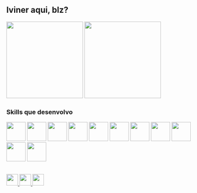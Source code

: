 ## Iviner aqui, blz?
<div>
  <img height="200em" src="https://github-readme-stats.vercel.app/api/top-langs/?username=ivinercassio&show_icons=true&theme=transparent&layout=compact"/>
  <img height="200em" src="https://github.com/ivinercassio/ivinercassio/assets/103161753/d6cbd81a-47cb-4cff-bb06-9ae6a0a2c50c"/>
</div>

<div>  
  <h3>Skills que desenvolvo</h3>
  <img height="50em" src="https://cdn.jsdelivr.net/gh/devicons/devicon/icons/html5/html5-original-wordmark.svg" />
  <img height="50em" src="https://cdn.jsdelivr.net/gh/devicons/devicon/icons/css3/css3-original-wordmark.svg" />
  <img height="50em" src="https://cdn.jsdelivr.net/gh/devicons/devicon/icons/python/python-original-wordmark.svg" />  
  <img height="50em" src="https://cdn.jsdelivr.net/gh/devicons/devicon/icons/java/java-original-wordmark.svg" />
  <img height="50em" src="https://cdn.jsdelivr.net/gh/devicons/devicon/icons/javascript/javascript-plain.svg" />
  <img height="50em" src="https://cdn.jsdelivr.net/gh/devicons/devicon/icons/php/php-original.svg" />
  <img height="50em" src="https://cdn.jsdelivr.net/gh/devicons/devicon/icons/mysql/mysql-original-wordmark.svg" />      
  <img height="50em" src="https://cdn.jsdelivr.net/gh/devicons/devicon/icons/typescript/typescript-plain.svg" />
  <img height="50em" src="https://cdn.jsdelivr.net/gh/devicons/devicon/icons/angularjs/angularjs-original.svg" />
  <img height="50em" src="https://cdn.jsdelivr.net/gh/devicons/devicon/icons/spring/spring-original.svg" />
  <img height="50em" src="https://cdn.jsdelivr.net/gh/devicons/devicon/icons/ionic/ionic-original.svg" />
</div>

##

<div>
  <a href="mailto:ivinercassio@gmail.com" target="_blank">
    <img height="30em" src="https://img.shields.io/badge/Gmail-D14836?style=for-the-badge&logo=gmail&logoColor=white" />
  </a>
  <a href="https://www.linkedin.com/in/iviner-cássio-106b6526b/" target="_blank">
    <img height="30em" src="https://img.shields.io/badge/LinkedIn-0077B5?style=for-the-badge&logo=linkedin&logoColor=white" />
  </a>
  <a href="https://t.me/#" target="_blank">
    <img height="30em" src="https://img.shields.io/badge/Telegram-2CA5E0?style=for-the-badge&logo=telegram&logoColor=white" />
  </a>
</div>



<!--
**ivinercassio/ivinercassio** is a ✨ _special_ ✨ repository because its `README.md` (this file) appears on your GitHub profile.

Here are some ideas to get you started:

- 🔭 I’m currently working on ...
- 🌱 I’m currently learning ...
- 👯 I’m looking to collaborate on ...
- 🤔 I’m looking for help with ...
- 💬 Ask me about ...
- 📫 How to reach me: ...
- 😄 Pronouns: ...
- ⚡ Fun fact: ...
-->
